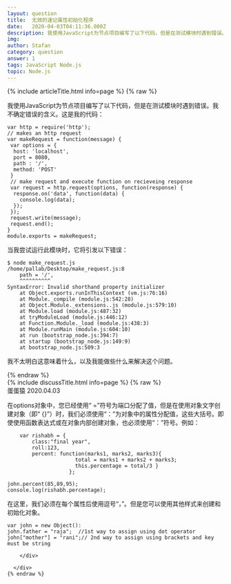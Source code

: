 ```yaml
---
layout: question
title:  无效的速记属性初始化程序
date:   2020-04-03T04:11:36.000Z
description: 我使用JavaScript为节点项目编写了以下代码，但是在测试模块时遇到错误。我不确定错误的含义。这是我的代码：var http = require(...
img: 
author: Stafan
category: question
answer: 1
tags: JavaScript Node.js
topic: Node.js
---
```

<div class="article-root">
  <div class="article">
    {% include articleTitle.html info=page %}
    {% raw %}
    <div class="article-content"><p><font style="vertical-align: inherit;"><font style="vertical-align: inherit;">我使用JavaScript为节点项目编写了以下代码，但是在测试模块时遇到错误。</font><font style="vertical-align: inherit;">我不确定错误的含义。</font><font style="vertical-align: inherit;">这是我的代码：</font></font></p>

<pre><code>var http = require('http');<font></font>
// makes an http request<font></font>
var makeRequest = function(message) {<font></font>
 var options = {<font></font>
  host: 'localhost',<font></font>
  port = 8080,<font></font>
  path : '/',<font></font>
  method: 'POST'<font></font>
 }<font></font>
 // make request and execute function on recieveing response<font></font>
 var request = http.request(options, function(response) {<font></font>
  response.on('data', function(data) {<font></font>
    console.log(data);<font></font>
  });<font></font>
 });<font></font>
 request.write(message);<font></font>
 request.end();<font></font>
}<font></font>
module.exports = makeRequest;<font></font>
</code></pre>

<p><font style="vertical-align: inherit;"><font style="vertical-align: inherit;">当我尝试运行此模块时，它将引发以下错误：</font></font></p>

<pre><code>$ node make_request.js<font></font>
/home/pallab/Desktop/make_request.js:8<font></font>
    path = '/',<font></font>
    ^^^^^^^^^^<font></font>
SyntaxError: Invalid shorthand property initializer<font></font>
    at Object.exports.runInThisContext (vm.js:76:16)<font></font>
    at Module._compile (module.js:542:28)<font></font>
    at Object.Module._extensions..js (module.js:579:10)<font></font>
    at Module.load (module.js:487:32)<font></font>
    at tryModuleLoad (module.js:446:12)<font></font>
    at Function.Module._load (module.js:438:3)<font></font>
    at Module.runMain (module.js:604:10)<font></font>
    at run (bootstrap_node.js:394:7)<font></font>
    at startup (bootstrap_node.js:149:9)<font></font>
    at bootstrap_node.js:509:3<font></font>
</code></pre>

<p><font style="vertical-align: inherit;"><font style="vertical-align: inherit;">我不太明白这意味着什么，以及我能做些什么来解决这个问题。</font></font></p></div>
    {% endraw %}
  </div>

  <div class="discuss-wrapper">
    {% include discussTitle.html info=page %}
    {% raw %}
    <div class="discuss-item">
        <div class="discuss-parent">
          <div class="discuss-meta">
            <span class="discuss-user">蛋蛋猿</span>
            <span class="discuss-time">2020.04.03</span>
          </div>
          <div class="discuss-comment"><p><font style="vertical-align: inherit;"><font style="vertical-align: inherit;">在options对象中，您已经使用“ =”符号为端口分配了值，但是在使用对象文字创建对象（即“ {}”）时，我们必须使用“：”为对象中的属性分配值，这些大括号。</font><font style="vertical-align: inherit;">即使使用函数表达式或在对象内部创建对象，也必须使用“：”符号。</font><font style="vertical-align: inherit;">例如：</font></font></p>

<pre><code>    var rishabh = {<font></font>
        class:"final year",<font></font>
        roll:123,<font></font>
        percent: function(marks1, marks2, marks3){<font></font>
                      total = marks1 + marks2 + marks3;<font></font>
                      this.percentage = total/3 }<font></font>
                    };<font></font>
<font></font>
john.percent(85,89,95);<font></font>
console.log(rishabh.percentage);<font></font>
</code></pre>

<p><font style="vertical-align: inherit;"><font style="vertical-align: inherit;">在这里，我们必须在每个属性后使用逗号“，”。</font><font style="vertical-align: inherit;">但是您可以使用其他样式来创建和初始化对象。</font></font></p>

<pre><code>var john = new Object():<font></font>
john.father = "raja";  //1st way to assign using dot operator<font></font>
john["mother"] = "rani";// 2nd way to assign using brackets and key must be string<font></font>
</code></pre></div>
        </div>
        
      </div>
    {% endraw %}
  </div>
<div>
